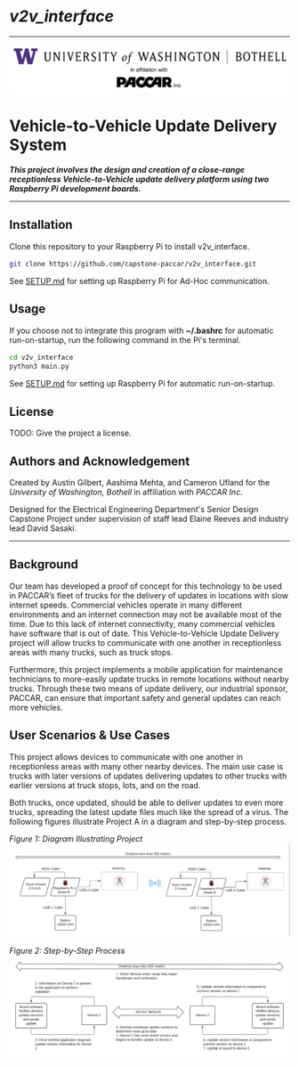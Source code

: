 # *v2v_interface*
***
![UW & Paccar](README_Images/UW-Paccar.png)
# Vehicle-to-Vehicle Update Delivery System

***This project involves the design and creation of a close-range receptionless Vehicle-to-Vehicle update delivery platform using two Raspberry Pi development boards.***
***

## Installation
Clone this repository to your Raspberry Pi to install v2v_interface.

```bash
git clone https://github.com/capstone-paccar/v2v_interface.git
```
See [SETUP.md](SETUP.md) for setting up Raspberry Pi for Ad-Hoc communication.

## Usage
If you choose not to integrate this program with **~/.bashrc** for automatic run-on-startup, run the following command in the Pi's terminal.

```bash
cd v2v_interface
python3 main.py
```
See [SETUP.md](SETUP.md) for setting up Raspberry Pi for automatic run-on-startup.

## License
TODO: Give the project a license.

## Authors and Acknowledgement
Created by Austin Gilbert, Aashima Mehta, and Cameron Ufland for the *University of Washington, Bothell* in affiliation with *PACCAR Inc*.

Designed for the Electrical Engineering Department's Senior Design Capstone Project under supervision of staff lead Elaine Reeves and industry lead David Sasaki.
***

## Background
Our team has developed a proof of concept for this technology to be used in PACCAR’s fleet of trucks for the delivery of updates in locations with slow internet speeds. Commercial vehicles operate in many different environments and an internet connection may not be available most of the time. Due to this lack of internet connectivity, many commercial vehicles have software that is out of date. This Vehicle-to-Vehicle Update Delivery project will allow trucks to communicate with one another in receptionless areas with many trucks, such as truck stops.

Furthermore, this project implements a mobile application for maintenance technicians to more-easily update trucks in remote locations without nearby trucks. Through these two means of update delivery, our industrial sponsor, PACCAR, can ensure that important safety and general updates can reach more vehicles.

## User Scenarios & Use Cases
This project allows devices to communicate with one another in receptionless areas with many other nearby devices. The main use case is trucks with later versions of updates delivering updates to other trucks with earlier versions at truck stops, lots, and on the road.

Both trucks, once updated, should be able to deliver updates to even more trucks, spreading the latest update files much like the spread of a virus. The following figures illustrate Project A in a diagram and step-by-step process.

*Figure 1: Diagram Illustrating Project*
![Project Diagram](README_Images/project-diagram.png)

*Figure 2: Step-by-Step Process*
![Project Diagram](README_Images/project-step-by-step.png)